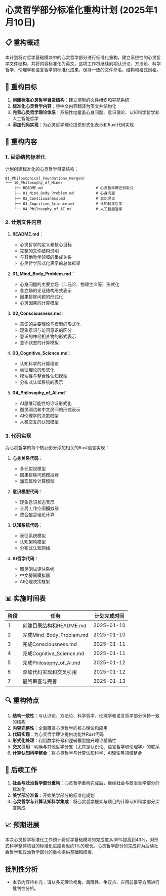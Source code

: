 # 心灵哲学部分标准化重构计划 (2025年1月10日)

## 📋 重构概述

本计划将对哲学基础模块中的心灵哲学部分进行标准化重构，建立系统性的心灵哲学文件结构，并将内容标准化为英文。这项工作将继续前期认识论、方法论、科学哲学、伦理学和语言哲学的标准化成果，保持一致的文件命名、结构和格式风格。

## 🎯 重构目标

1. **创建标准心灵哲学目录结构**：建立清晰的文件组织和导航系统
2. **标准化心灵哲学内容**：将中文内容翻译为英文并结构化
3. **完善心灵哲学理论体系**：系统性地覆盖心身问题、意识理论、认知科学哲学和人工智能哲学
4. **添加代码实现**：为心灵哲学理论提供形式化表示和Rust代码实现

## 🔄 重构内容

### 1. 目录结构标准化

计划创建标准化的心灵哲学目录结构：

```text
01_Philosophical_Foundations_Merged/
└── 10_Philosophy_of_Mind/
    ├── README.md                        # 心灵哲学概述和索引
    ├── 01_Mind_Body_Problem.md          # 心身问题
    ├── 02_Consciousness.md              # 意识理论
    ├── 03_Cognitive_Science.md          # 认知科学哲学
    └── 04_Philosophy_of_AI.md           # 人工智能哲学
```

### 2. 计划文件内容

1. **README.md**：
   - 心灵哲学的定义和核心目标
   - 完整的文件结构说明
   - 与其他哲学领域的集成关系
   - 心灵哲学形式化表示的总体框架

2. **01_Mind_Body_Problem.md**：
   - 心身问题的主要立场（二元论、物理主义等）形式化
   - 各立场的论证结构形式表示
   - 因果排除问题的形式化
   - 心灵因果的计算模型

3. **02_Consciousness.md**：
   - 意识的主要理论与模型的形式化
   - 现象意识与访问意识的区分
   - 意识的神经相关物的形式表示
   - 意识状态的计算模拟

4. **03_Cognitive_Science.md**：
   - 认知科学的计算理论
   - 表征理论的形式化
   - 模块性与整合性认知模型
   - 分布式认知系统的表示

5. **04_Philosophy_of_AI.md**：
   - AI思维可能性的论证形式化
   - 图灵测试和中文房间的形式表示
   - AI伦理学的决策框架
   - 人机交互的认知模型

### 3. 代码实现

为心灵哲学的每个核心部分添加相关的Rust语言实现：

1. **心身关系代码**：
   - 多元实现模型
   - 因果排除问题模拟器
   - 涌现属性计算模型

2. **意识模型代码**：
   - 现象意识状态表示
   - 全局工作空间模拟器
   - 整合信息理论计算

3. **认知系统代码**：
   - 表征系统模拟
   - 认知架构模型
   - 分布式认知网络

4. **AI哲学代码**：
   - 图灵测试评估系统
   - 中文房间模拟器
   - AI伦理决策框架

## 📊 实施时间表

| 阶段 | 任务 | 计划完成时间 |
|------|------|-------------|
| 1 | 创建目录结构和README.md | 2025-01-10 |
| 2 | 完成Mind_Body_Problem.md | 2025-01-10 |
| 3 | 完成Consciousness.md | 2025-01-11 |
| 4 | 完成Cognitive_Science.md | 2025-01-11 |
| 5 | 完成Philosophy_of_AI.md | 2025-01-12 |
| 6 | 添加代码实现和交叉引用 | 2025-01-12 |
| 7 | 最终审查与完善 | 2025-01-13 |

## 🔍 重构特点

1. **结构一致性**：与认识论、方法论、科学哲学、伦理学和语言哲学部分保持一致的结构
2. **内容完整性**：全面覆盖心灵哲学的核心理论和应用
3. **代码实现**：为心灵哲学理论提供功能性Rust代码
4. **形式化处理**：利用数学符号和逻辑模型提升理论精确性
5. **交叉引用**：明确与其他哲学分支（尤其是认识论、语言哲学和伦理学）的联系
6. **计算认知科学整合**：将心灵哲学与计算认知科学、AI理论等领域整合

## 📝 后续工作

1. **社会与政治哲学部分重构**：心灵哲学重构完成后，继续社会与政治哲学部分的标准化
2. **美学部分准备**：开始美学部分的标准化规划
3. **心灵哲学与计算认知科学集成**：将心灵哲学框架与项目的计算认知科学部分深度集成

## 📈 预期进展

本次心灵哲学标准化工作预计将哲学基础模块的完成度从39%提高到43%，对形式科学整体项目的标准化进度贡献约1%的增长。心灵哲学部分的完成将为后续社会哲学和政治哲学部分的重构提供基础和模板。


## 批判性分析

- 本节内容待补充：请从多元理论视角、局限性、争议点、应用前景等方面进行批判性分析。
